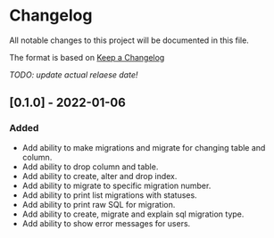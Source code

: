 # Changelog

All notable changes to this project will be documented in this file.

The format is based on [Keep a Changelog](https://keepachangelog.com/en/1.0.0/)

*TODO: update actual relaese date!* 
## [0.1.0] - 2022-01-06

### Added

- Add ability to make migrations and migrate for changing table and column.
- Add ability to drop column and table.
- Add ability to create, alter and drop index.
- Add ability to migrate to specific migration number.
- Add ability to print list migrations with statuses.
- Add ability to print raw SQL for migration.
- Add ability to create, migrate and explain sql migration type.
- Add ability to show error messages for users.

[0.0.1]: https://github.com/abogoyavlensky/automigrate/releases/tag/v0.1.0
